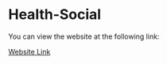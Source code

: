# Health-Social

You can view the website at the following link:

[Website Link](https://anonys6.github.io/Health-Social/)